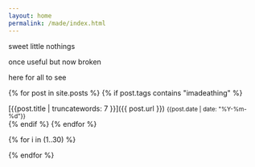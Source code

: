 ```yaml
---
layout: home
permalink: /made/index.html
---
```

<div class="boxes">

<div class="box box2">

sweet little nothings

once useful but now broken

here for all to see

</div>



{% for post in site.posts %}
{% if post.tags contains "imadeathing" %}
<div class="box altbox">
[{{post.title | truncatewords: 7 }}]({{ post.url }})
<small>{{post.date | date: "%Y-%m-%d"}}</small>
</div>
{% endif %}
{% endfor %}



{% for i in (1..30) %}

<div class="box"></div>

{% endfor %}


</div>
